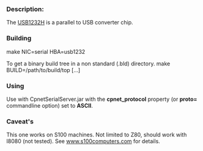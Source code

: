 ### Description:

The [USB1232H](https://www.dlpdesign.com/usb/usb1232h.shtml) is a parallel
to USB converter chip. 

### Building

make NIC=serial HBA=usb1232

To get a binary build tree in a non standard (.bld) directory.
make BUILD=/path/to/build/top [...]

### Using

Use with CpnetSerialServer.jar with the **cpnet_protocol** property
(or **proto=** commandline option) set to **ASCII**.

### Caveat's

This one works on S100 machines. Not limited to Z80, should work with
I8080 (not tested).  See www.s100computers.com for details.



